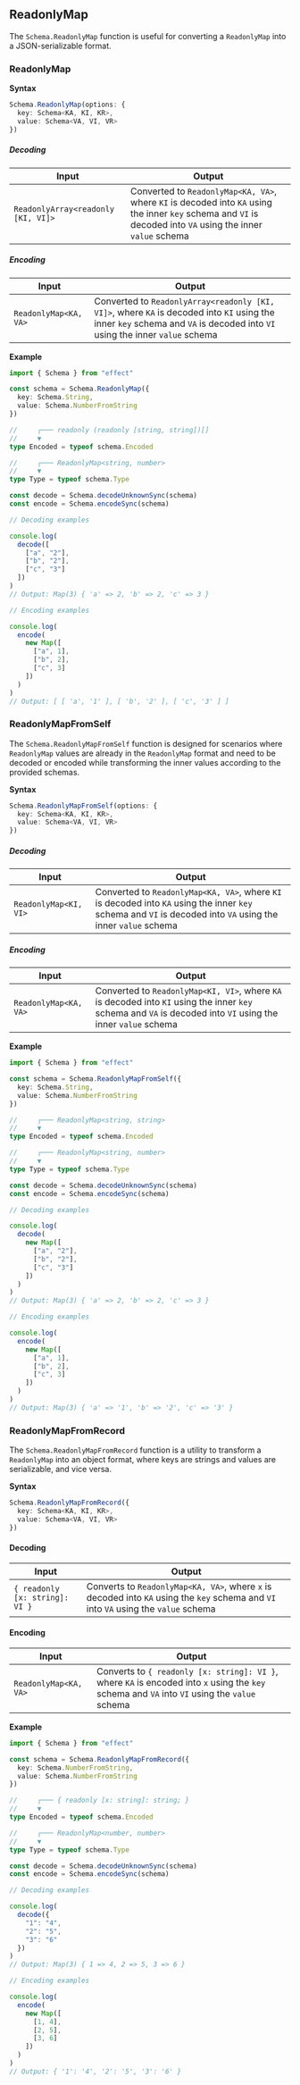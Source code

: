 ## ReadonlyMap

The `Schema.ReadonlyMap` function is useful for converting a `ReadonlyMap` into a JSON-serializable format.

### ReadonlyMap

**Syntax**

```ts showLineNumbers=false
Schema.ReadonlyMap(options: {
  key: Schema<KA, KI, KR>,
  value: Schema<VA, VI, VR>
})
```

##### Decoding

| Input                              | Output                                                                                                                                                        |
| ---------------------------------- | ------------------------------------------------------------------------------------------------------------------------------------------------------------- |
| `ReadonlyArray<readonly [KI, VI]>` | Converted to `ReadonlyMap<KA, VA>`, where `KI` is decoded into `KA` using the inner `key` schema and `VI` is decoded into `VA` using the inner `value` schema |

##### Encoding

| Input                 | Output                                                                                                                                                                     |
| --------------------- | -------------------------------------------------------------------------------------------------------------------------------------------------------------------------- |
| `ReadonlyMap<KA, VA>` | Converted to `ReadonlyArray<readonly [KI, VI]>`, where `KA` is decoded into `KI` using the inner `key` schema and `VA` is decoded into `VI` using the inner `value` schema |

**Example**

```ts twoslash
import { Schema } from "effect"

const schema = Schema.ReadonlyMap({
  key: Schema.String,
  value: Schema.NumberFromString
})

//     ┌─── readonly (readonly [string, string])[]
//     ▼
type Encoded = typeof schema.Encoded

//     ┌─── ReadonlyMap<string, number>
//     ▼
type Type = typeof schema.Type

const decode = Schema.decodeUnknownSync(schema)
const encode = Schema.encodeSync(schema)

// Decoding examples

console.log(
  decode([
    ["a", "2"],
    ["b", "2"],
    ["c", "3"]
  ])
)
// Output: Map(3) { 'a' => 2, 'b' => 2, 'c' => 3 }

// Encoding examples

console.log(
  encode(
    new Map([
      ["a", 1],
      ["b", 2],
      ["c", 3]
    ])
  )
)
// Output: [ [ 'a', '1' ], [ 'b', '2' ], [ 'c', '3' ] ]
```

### ReadonlyMapFromSelf

The `Schema.ReadonlyMapFromSelf` function is designed for scenarios where `ReadonlyMap` values are already in the `ReadonlyMap` format and need to be decoded or encoded while transforming the inner values according to the provided schemas.

**Syntax**

```ts showLineNumbers=false
Schema.ReadonlyMapFromSelf(options: {
  key: Schema<KA, KI, KR>,
  value: Schema<VA, VI, VR>
})
```

##### Decoding

| Input                 | Output                                                                                                                                                        |
| --------------------- | ------------------------------------------------------------------------------------------------------------------------------------------------------------- |
| `ReadonlyMap<KI, VI>` | Converted to `ReadonlyMap<KA, VA>`, where `KI` is decoded into `KA` using the inner `key` schema and `VI` is decoded into `VA` using the inner `value` schema |

##### Encoding

| Input                 | Output                                                                                                                                                        |
| --------------------- | ------------------------------------------------------------------------------------------------------------------------------------------------------------- |
| `ReadonlyMap<KA, VA>` | Converted to `ReadonlyMap<KI, VI>`, where `KA` is decoded into `KI` using the inner `key` schema and `VA` is decoded into `VI` using the inner `value` schema |

**Example**

```ts twoslash
import { Schema } from "effect"

const schema = Schema.ReadonlyMapFromSelf({
  key: Schema.String,
  value: Schema.NumberFromString
})

//     ┌─── ReadonlyMap<string, string>
//     ▼
type Encoded = typeof schema.Encoded

//     ┌─── ReadonlyMap<string, number>
//     ▼
type Type = typeof schema.Type

const decode = Schema.decodeUnknownSync(schema)
const encode = Schema.encodeSync(schema)

// Decoding examples

console.log(
  decode(
    new Map([
      ["a", "2"],
      ["b", "2"],
      ["c", "3"]
    ])
  )
)
// Output: Map(3) { 'a' => 2, 'b' => 2, 'c' => 3 }

// Encoding examples

console.log(
  encode(
    new Map([
      ["a", 1],
      ["b", 2],
      ["c", 3]
    ])
  )
)
// Output: Map(3) { 'a' => '1', 'b' => '2', 'c' => '3' }
```

### ReadonlyMapFromRecord

The `Schema.ReadonlyMapFromRecord` function is a utility to transform a `ReadonlyMap` into an object format, where keys are strings and values are serializable, and vice versa.

**Syntax**

```ts showLineNumbers=false
Schema.ReadonlyMapFromRecord({
  key: Schema<KA, KI, KR>,
  value: Schema<VA, VI, VR>
})
```

#### Decoding

| Input                          | Output                                                                                                                               |
| ------------------------------ | ------------------------------------------------------------------------------------------------------------------------------------ |
| `{ readonly [x: string]: VI }` | Converts to `ReadonlyMap<KA, VA>`, where `x` is decoded into `KA` using the `key` schema and `VI` into `VA` using the `value` schema |

#### Encoding

| Input                 | Output                                                                                                                                        |
| --------------------- | --------------------------------------------------------------------------------------------------------------------------------------------- |
| `ReadonlyMap<KA, VA>` | Converts to `{ readonly [x: string]: VI }`, where `KA` is encoded into `x` using the `key` schema and `VA` into `VI` using the `value` schema |

**Example**

```ts twoslash
import { Schema } from "effect"

const schema = Schema.ReadonlyMapFromRecord({
  key: Schema.NumberFromString,
  value: Schema.NumberFromString
})

//     ┌─── { readonly [x: string]: string; }
//     ▼
type Encoded = typeof schema.Encoded

//     ┌─── ReadonlyMap<number, number>
//     ▼
type Type = typeof schema.Type

const decode = Schema.decodeUnknownSync(schema)
const encode = Schema.encodeSync(schema)

// Decoding examples

console.log(
  decode({
    "1": "4",
    "2": "5",
    "3": "6"
  })
)
// Output: Map(3) { 1 => 4, 2 => 5, 3 => 6 }

// Encoding examples

console.log(
  encode(
    new Map([
      [1, 4],
      [2, 5],
      [3, 6]
    ])
  )
)
// Output: { '1': '4', '2': '5', '3': '6' }
```
